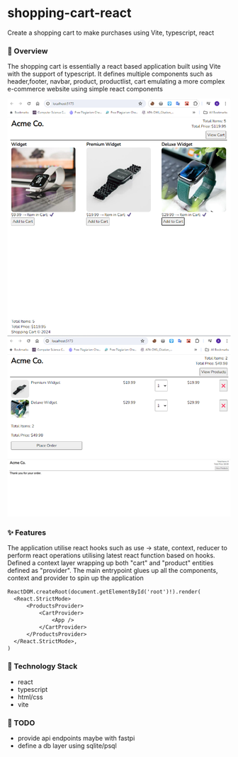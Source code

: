 # shopping-cart-react
Create a shopping cart to make purchases using Vite, typescript, react

### 🚀 Overview
The shopping cart is essentially a react based application built using Vite with the support of typescript.
It defines multiple components such as header,footer, navbar, product, productlist, cart emulating a more complex
e-commerce website using simple react components

![products.png](shopping-cart%2Fsrc%2Fassets%2Fproducts.png)
![cart.png](shopping-cart%2Fsrc%2Fassets%2Fcart.png)
![confirmation.png](shopping-cart%2Fsrc%2Fassets%2Fconfirmation.png)

### ✨ Features
The application utilise react hooks such as use -> state, context, reducer to perform react operations utilising 
latest react function based on hooks. Defined a context layer wrapping up both "cart" and "product" entities defined as "provider".
The main entrypoint glues up all the components, context and provider to spin up the application

```
ReactDOM.createRoot(document.getElementById('root')!).render(
  <React.StrictMode>
      <ProductsProvider>
          <CartProvider>
              <App />
          </CartProvider>
      </ProductsProvider>
  </React.StrictMode>,
)
```

### 🚀 Technology Stack
- react
- typescript
- html/css
- vite

### 🔎 TODO
- provide api endpoints maybe with fastpi
- define a db layer using sqlite/psql
